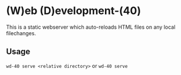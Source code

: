 # (W)eb (D)evelopment-(40)

This is a static webserver which auto-reloads HTML files on any local filechanges.

## Usage
`wd-40 serve <relative directory>` or `wd-40 serve`

